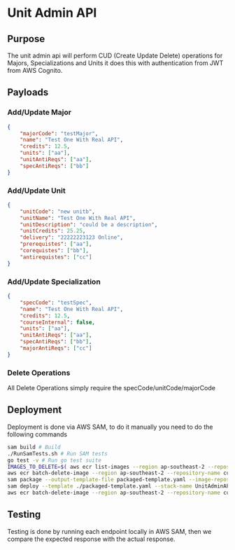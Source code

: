 # Unit Admin API

## Purpose

The unit admin api will perform CUD (Create Update Delete) operations for Majors, Specializations and Units it does this with authentication from JWT from AWS Cognito.

## Payloads

### Add/Update Major
```json
{
    "majorCode": "testMajor",
    "name": "Test One With Real API",
    "credits": 12.5,
    "units": ["aa"],
    "unitAntiReqs": ["aa"],
    "specAntiReqs": ["bb"]
}
```
### Add/Update Unit
```json
{
    "unitCode": "new unitb",
    "unitName": "Test One With Real API",
    "unitDescription": "could be a description",
    "unitCredits": 25.25,
    "delivery": "22222223123 Online",
    "prerequistes": ["aa"],
    "corequistes": ["bb"],
    "antirequistes": ["cc"]
}
```

### Add/Update Specialization
```json
{
    "specCode": "testSpec",
    "name": "Test One With Real API",
    "credits": 12.5,
    "courseInternal": false,
    "units": ["aa"],
    "unitAntiReqs": ["aa"],
    "specAntiReqs": ["bb"],
    "majorAntiReqs": ["cc"]
}
```

### Delete Operations
All Delete Operations simply require the specCode/unitCode/majorCode

## Deployment

Deployment is done via AWS SAM, to do it manually you need to do the following commands
```sh
sam build # Build
./RunSamTests.sh # Run SAM tests
go test -v # Run go test suite
IMAGES_TO_DELETE=$( aws ecr list-images --region ap-southeast-2 --repository-name "curtinmedicalcourseplanner/unitadmin" --query 'imageIds[*]' --output json ) # Get all the images
aws ecr batch-delete-image --region ap-southeast-2 --repository-name curtinmedicalcourseplanner/unitadmin --image-ids "$IMAGES_TO_DELETE" || true # Delete all the images
sam package --output-template-file packaged-template.yaml --image-repository 363837338544.dkr.ecr.ap-southeast-2.amazonaws.com/curtinmedicalcourseplanner/unitadmin --no-progressbar # Package into ECR
sam deploy --template ./packaged-template.yaml --stack-name UnitAdminAPIDev --region ap-southeast-2 --capabilities CAPABILITY_IAM --image-repository 363837338544.dkr.ecr.ap-southeast-2.amazonaws.com/curtinmedicalcourseplanner/unitadmin # Deploy onto API
aws ecr batch-delete-image --region ap-southeast-2 --repository-name curtinmedicalcourseplanner/unitadmin --image-ids "$IMAGES_TO_DELETE" || true # for some reason it doesnt need to exist, so we can save money by just removing it again
```

## Testing

Testing is done by running each endpoint locally in AWS SAM, then we compare the expected response with the actual response.